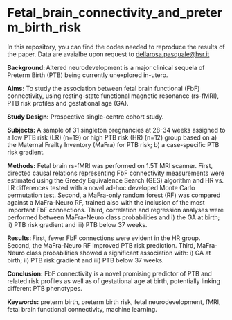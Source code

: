# Fetal_brain_connectivity_and_preterm_birth_risk

In this repository, you can find the codes needed to reproduce the results of the paper. Data are avaialbe upon request to dellarosa.pasquale@hsr.it


**Background:** Altered neurodevelopment is a major clinical sequela of Preterm Birth (PTB) being currently unexplored in-utero.  

**Aims:** To study the association between fetal brain functional (FbF) connectivity, using resting-state functional magnetic resonance (rs-fMRI), PTB risk profiles and gestational age (GA). 

**Study Design:** Prospective single-centre cohort study.  

**Subjects:** A sample of 31 singleton pregnancies at 28-34 weeks assigned to a low PTB risk (LR) (n=19) or high PTB risk (HR) (n=12) group based on a) the Maternal Frailty Inventory (MaFra) for PTB risk; b) a case-specific PTB risk gradient. 

**Methods:** Fetal brain rs-fMRI was performed on 1.5T MRI scanner. First, directed causal relations representing FbF connectivity measurements were estimated using the Greedy Equivalence Search (GES) algorithm and HR vs. LR differences tested with a novel ad-hoc developed Monte Carlo permutation test. Second, a MaFra-only random forest (RF) was compared against a MaFra-Neuro RF, trained also with the inclusion of the most important FbF connections. Third, correlation and regression analyses were performed between MaFra-Neuro class probabilities and i) the GA at birth; ii) PTB risk gradient and iii) PTB below 37 weeks.   

**Results:** First, fewer FbF connections were evident in the HR group. Second, the MaFra-Neuro RF improved PTB risk prediction. Third, MaFra-Neuro class probabilities showed a significant association with: i) GA at birth; ii) PTB risk gradient and iii) PTB below 37 weeks. 

**Conclusion:** FbF connectivity is a novel promising predictor of PTB and related risk profiles as well as of gestational age at birth, potentially linking different PTB phenotypes. 
 

**Keywords:** preterm birth, preterm birth risk, fetal neurodevelopment, fMRI, fetal brain functional connectivity, machine learning. 

 